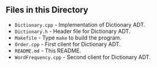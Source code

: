 ## Files in this Directory
* `Dictionary.cpp` - Implementation of Dictionary ADT.
* `Dictionary.h` - Header file for Dictionary ADT.
* `Makefile` - Type `make` to build the program.
* `Order.cpp` - First client for Dictionary ADT.
* `README.md` - This README.
* `WordFrequency.cpp` - Second client for Dictionary ADT.
